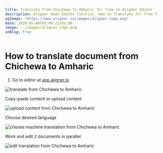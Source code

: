 ```yaml
---
title: Translate from Chichewa to Amharic for free in Aligner Editor
description: Aligner Dual Editor Tutorial. How to translate for free from Chichewa to Amharic. Aligner is multilingual document management platform. 
ogImage: "https://www.aligner.io/images/aligner-logo.png"
date: 2020-05-06T07:09:21+03:00
image: ../images/aligner-logo.png
onBlog: true
---
```


# How to translate document from Chichewa to Amharic

1. Go to editor at [app.aligner.io](https://app.aligner.io "Aligner App web page")

![translate from Chichewa to Amharic](../aligner-blank-editor.png "translate from Chichewa to Amharic")

Copy-paste content or upload content

![upload content from Chichewa to Amharic](../aligner-uploaded-document.png "upload content from Chichewa to Amharic")

Choose desired language

![choose machine translation from Chichewa to Amharic](../aligner-language-dropdown.png "choose machine translation from Chichewa to Amharic")

Work and edit 2 documents in parallel

![edit translation from Chichewa to Amharic](../aligner-double-sitded-editor.png "edit translation from Chichewa to Amharic")

